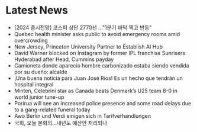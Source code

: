 # Latest News
-  [2024 증시전망] 코스피 상단 2770선 …"1분기 바닥 찍고 반등"
-  Quebec health minister asks public to avoid emergency rooms amid overcrowding
-  New Jersey, Princeton University Partner to Establish AI Hub
-  David Warner blocked on Instagram by former IPL franchise Sunrisers Hyderabad after Head, Cummins payday
-  Camioneta donde apareció hombre carbonizado estaba siendo vendida por su dueño: alcalde
-  ¡Una buena noticia para Juan José Ríos! Es un hecho que tendrán un hospital integral
-  Minten, Celebrini star as Canada beats Denmark’s U25 team 8-0 in world junior tune-up
-  Porirua will see an increased police presence and some road delays due to a gang-related funeral today
-  Awo Berlin und Verdi einigen sich in Tarifverhandlungen
-  국회, 오늘 본회의…내년도 예산안 처리되나
